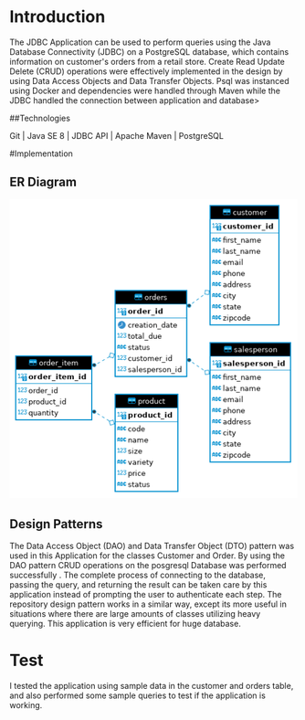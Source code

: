 # Introduction

The JDBC Application can be used to perform queries using the Java Database Connectivity (JDBC) on a PostgreSQL database, which contains information on customer's orders from a retail store. Create Read Update Delete (CRUD) operations were effectively implemented in the design by using Data Access Objects and Data Transfer Objects.
Psql was instanced using Docker and dependencies were handled through Maven while the JDBC handled the connection between application and database>

##Technologies

Git | Java SE 8 | JDBC API | Apache Maven | PostgreSQL

#Implementation
## ER Diagram

![image.drawio](./assets/image.drawio.png)


## Design Patterns

The Data Access Object (DAO) and Data Transfer Object (DTO) pattern was used in this Application for the classes Customer and Order. By using the DAO pattern CRUD operations on the posgresql Database was performed successfully . The complete process of connecting to the database, passing the query, and returning the result can be taken care by this application instead of prompting the user to authenticate each step. The repository design pattern works in a similar way, except its more useful in situations where there are large amounts of classes utilizing heavy querying.
This application is very efficient for huge database.

# Test

I tested the application using sample data in the customer and orders table, and also performed some sample queries to test if the application is working.